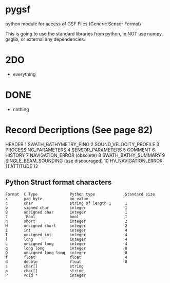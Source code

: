 # pygsf
python module for access of GSF Files (Generic Sensor Format)

This is going to use the standard libraries from python, ie NOT use numpy, gsglib, or external any dependencies.

# 2DO
* everything

# DONE
* nothing

# Record Decriptions (See page 82)
HEADER 									1
SWATH_BATHYMETRY_PING 					2
SOUND_VELOCITY_PROFILE 					3
PROCESSING_PARAMETERS 					4
SENSOR_PARAMETERS 						5
COMMENT 								6
HISTORY 								7
NAVIGATION_ERROR (obsolete) 			8
SWATH_BATHY_SUMMARY 					9
SINGLE_BEAM_SOUNDING (use discouraged)	10
HV_NAVIGATION_ERROR 					11
ATTITUDE 								12
  
## Python Struct format characters
```
Format	C Type	            Python type	            Standard size	    
x	    pad byte	        no value	 	 
c	    char	            string of length 1	    1	 
b	    signed char	        integer	                1	
B	    unsigned char	    integer	                1	
?	    _Bool	            bool	                1	
h	    short	            integer	                2
H	    unsigned short	    integer	                2	
i	    int	                integer	                4	
I	    unsigned int	    integer	                4	
l	    long	            integer	                4	
L	    unsigned long	    integer	                4	
q	    long long	        integer 	            8
Q	    unsigned long long	integer	                8
f	    float	            float               	4
d	    double	            float               	8
s	    char[]	            string	 	 
p	    char[]	            string	 	 
P	    void *	            integer	 	